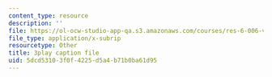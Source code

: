 ```yaml
---
content_type: resource
description: ''
file: https://ol-ocw-studio-app-qa.s3.amazonaws.com/courses/res-6-006-video-demonstrations-in-lasers-and-optics-spring-2008/5dcd53103f0f4225d5a4b71b0ba61d95_J4Ecq7hIzYU.srt
file_type: application/x-subrip
resourcetype: Other
title: 3play caption file
uid: 5dcd5310-3f0f-4225-d5a4-b71b0ba61d95
---
```

